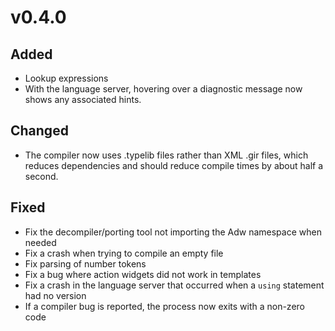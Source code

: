 # v0.4.0

## Added
- Lookup expressions
- With the language server, hovering over a diagnostic message now shows any
  associated hints.

## Changed
- The compiler now uses .typelib files rather than XML .gir files, which reduces
  dependencies and should reduce compile times by about half a second.

## Fixed
- Fix the decompiler/porting tool not importing the Adw namespace when needed
- Fix a crash when trying to compile an empty file
- Fix parsing of number tokens
- Fix a bug where action widgets did not work in templates
- Fix a crash in the language server that occurred when a `using` statement had
no version
- If a compiler bug is reported, the process now exits with a non-zero code
